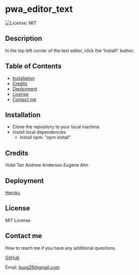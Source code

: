 # pwa_editor_text

![License: MIT](https://img.shields.io/badge/License-MIT-yellow.svg)

## Description
In the top left corner of the text editor, click the 'Install!' button.

## Table of Contents
- [Installation](#installation)
- [Credits](#credits)
- [Deployment](#deployment)
- [License](#license)
- [Contact me](#contact-me)

## Installation

- Clone the repository to your local machine
- Install local dependencies
    * Install npm: "npm install" 


## Credits 

Vidal Tan
Andrew Anderson
Eugene Ahn


## Deployment


[Heroku](https://github.com/GustavoTijerino1/social_network_api)


## License

 MIT License

## Contact me
How to reach me if you have any additional questions.

[GitHub](https://github.com/GustavoTijerino1)

Email: busg26@gmail.com
